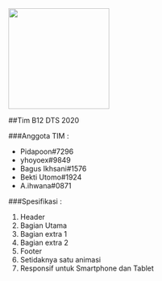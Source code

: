 
<img src="https://digitalent.kominfo.go.id/assets/@images/logo.png" width="200">
</p>
   
##Tim B12 DTS 2020

###Anggota TIM :
- Pidapoon#7296
- yhoyoex#9849
- Bagus Ikhsani#1576
- Bekti Utomo#1924
- A.ihwana#0871

###Spesifikasi :
1. Header
2. Bagian Utama
3. Bagian extra 1
4. Bagian extra 2
5. Footer
6. Setidaknya satu animasi
7. Responsif untuk Smartphone dan Tablet
